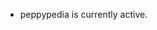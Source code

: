 * peppypedia is currently active.
<!-- # peppypedia is temporary down

if you assistance please contact @WindowsMeosu: <https://osu.ppy.sh/community/chat?sendto=28893698>
-->
